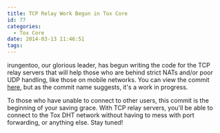 ```yaml
---
title: TCP Relay Work Begun in Tox Core
id: 77
categories:
  - Tox Core
date: 2014-03-13 11:46:51
tags:
---
```


irungentoo, our glorious leader, has begun writing the code for the TCP relay servers that will help those who are behind strict NATs and/or poor UDP handling, like those on mobile networks. You can view the commit [here](https://github.com/irungentoo/ProjectTox-Core/commit/2bb5e2c08488d4f43c964fcb92629dca2d294e7a), but as the commit name suggests, it's a work in progress.

To those who have unable to connect to other users, this commit is the beginning of your saving grace. With TCP relay servers, you'll be able to connect to the Tox DHT network without having to mess with port forwarding, or anything else. Stay tuned!
